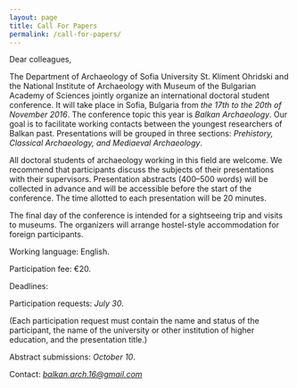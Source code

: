 ```yaml
---
layout: page
title: Call For Papers
permalink: /call-for-papers/
---
```



Dear colleagues,

The Department of Archaeology of Sofia University St. Kliment Ohridski and the National Institute of Archaeology with Museum of the Bulgarian Academy of Sciences jointly organize an international doctoral student conference. It will take place in Sofia, Bulgaria from *the 17th to the 20th of November 2016*. The conference topic this year is *Balkan Archaeology*. Our goal is to facilitate working contacts between the youngest researchers of Balkan past. Presentations will be grouped in three sections: *Prehistory, Classical Archaeology, and Mediaeval Archaeology*.

All doctoral students of archaeology working in this field are welcome. We recommend that participants discuss the subjects of their presentations with their supervisors. Presentation abstracts (400–500 words) will be collected in advance and will be accessible before the start of the conference. The time allotted to each presentation will be 20 minutes.

The final day of the conference is intended for a sightseeing trip and visits to museums. The organizers will arrange hostel-style accommodation for foreign participants.

Working language: English.

Participation fee: €20.

Deadlines:

Participation requests: *July 30*.

(Each participation request must contain the name and status of the participant, the name of the university or other institution of higher education, and the presentation title.)

Abstract submissions: *October 10*.

Contact: *balkan.arch.16@gmail.com*